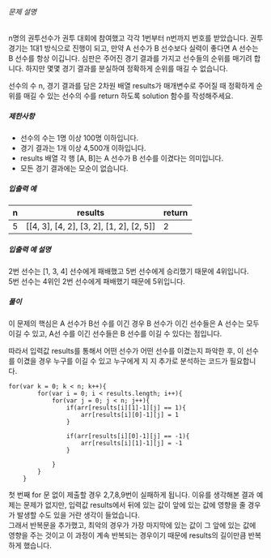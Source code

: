 ###### 문제 설명

n명의 권투선수가 권투 대회에 참여했고 각각 1번부터 n번까지 번호를 받았습니다. 권투 경기는 1대1 방식으로 진행이 되고, 만약 A 선수가 B 선수보다 실력이 좋다면 A 선수는 B 선수를 항상 이깁니다. 심판은 주어진 경기 결과를 가지고 선수들의 순위를 매기려 합니다. 하지만 몇몇 경기 결과를 분실하여 정확하게 순위를 매길 수 없습니다.

선수의 수 n, 경기 결과를 담은 2차원 배열 results가 매개변수로 주어질 때 정확하게 순위를 매길 수 있는 선수의 수를 return 하도록 solution 함수를 작성해주세요.

##### 제한사항

-   선수의 수는 1명 이상 100명 이하입니다.
-   경기 결과는 1개 이상 4,500개 이하입니다.
-   results 배열 각 행 [A, B]는 A 선수가 B 선수를 이겼다는 의미입니다.
-   모든 경기 결과에는 모순이 없습니다.

##### 입출력 예
|n|results|return|
|--|--|--|
|5|[[4, 3], [4, 2], [3, 2], [1, 2], [2, 5]]|2|

##### 입출력 예 설명

2번 선수는 [1, 3, 4] 선수에게 패배했고 5번 선수에게 승리했기 때문에 4위입니다.  
5번 선수는 4위인 2번 선수에게 패배했기 때문에 5위입니다.

##### 풀이
이 문제의 핵심은 A 선수가 B선 수를 이긴 경우 B 선수가 이긴 선수들은 A 선수는 모두 이길 수 있고, A선 수를 이긴 선수들은 B 선수를 이길 수 있다는 점입니다.  

따라서 입력값 results를 통해서 어떤 선수가 어떤 선수를 이겼는지 파악한 후, 이 선수를 이겼을 경우 누구를 이길 수 있고 누구에게 지 지 추가로 분석하는 코드가 필요합니다.  

```
for(var k = 0; k < n; k++){
        for(var i = 0; i < results.length; i++){
            for(var j = 0; j < n; j++){
                if(arr[results[i][1]-1][j] == 1){
                    arr[results[i][0]-1][j] = 1
                }

                if(arr[results[i][0]-1][j] == -1){
                    arr[results[i][1]-1][j] = -1
                }

            }
        }
    }
```
첫 번째 for 문 없이 제출할 경우 2,7,8,9번이 실패하게 됩니다. 이유를 생각해본 결과 예제는 문제가 없지만, 입력값 results에서 뒤에 있는 값이 앞에 있는 값에 영향을 줄 경우가 발생할 수도 있을 거란 생각이 들었습니다.   
그래서 반복문을 추가했고, 최악의 경우가 가장 마지막에 있는 값이 그 앞에 있는 값에 영향을 주는 것이고 이 과정이 계속 반복되는 경우이기 때문에 results의 길이만큼 반복하게 했습니다.
